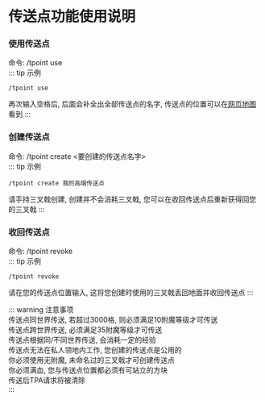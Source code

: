 # 传送点功能使用说明
### 使用传送点
命令: /tpoint use  
::: tip 示例  
```
/tpoint use 
```  
再次输入空格后, 后面会补全出全部传送点的名字, 传送点的位置可以在[网页地图](../netmap.md#传送点)看到
:::  
### 创建传送点
命令: /tpoint create <要创建的传送点名字>  
::: tip 示例  
```
/tpoint create 我的高端传送点 
```  
请手持三叉戟创建, 创建并不会消耗三叉戟, 您可以在收回传送点后重新获得回您的三叉戟
:::  
### 收回传送点
命令: /tpoint revoke  
::: tip 示例  
```
/tpoint revoke 
```  
请在您的传送点位置输入, 这将您创建时使用的三叉戟丢回地面并收回传送点
:::  

::: warning 注意事项  
传送点同世界传送, 若超过3000格, 则必须满足10附魔等级才可传送  
传送点跨世界传送, 必须满足35附魔等级才可传送  
传送点根据同/不同世界传送, 会消耗一定的经验  
传送点无法在私人领地内工作, 您创建的传送点是公用的  
你必须使用无附魔, 未命名过的三叉戟才可创建传送点  
你必须满血, 您与传送点位置都必须有可站立的方块  
传送后TPA请求将被清除  
::: 

